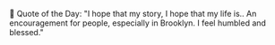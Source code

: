 <!-- start quote -->
💬 Quote of the Day: "I hope that my story, I hope that my life is.. An encouragement for people, especially in Brooklyn. I feel humbled and blessed."
<!-- end quote -->